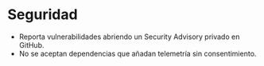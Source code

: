 # Seguridad
- Reporta vulnerabilidades abriendo un Security Advisory privado en GitHub.
- No se aceptan dependencias que añadan telemetría sin consentimiento.
